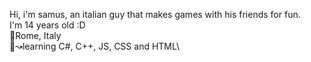 Hi, i'm samus, an italian guy that makes games with his friends for fun.\
 I'm 14 years old :D\
 📌Rome, Italy\
 🧠↝learning C#, C++, JS, CSS and HTML\
